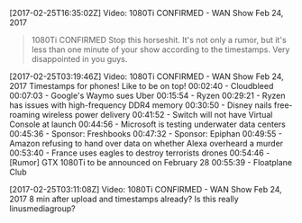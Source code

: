 [2017-02-25T16:35:02Z] Video: 1080Ti CONFIRMED - WAN Show Feb 24, 2017 
>1080Ti CONFIRMED 
Stop this horseshit. It's not only a rumor, but it's less than one minute of your show according to the timestamps. Very disappointed in you guys.

[2017-02-25T03:19:46Z] Video: 1080Ti CONFIRMED - WAN Show Feb 24, 2017 
Timestamps for phones!
Like to be on top!
00:02:40 - Cloudbleed
00:07:03 - Google's Waymo sues Uber
00:15:54 - Ryzen
00:29:21 - Ryzen has issues with high-frequency DDR4 memory
00:30:50 - Disney nails free-roaming wireless power delivery
00:41:52 - Switch will not have Virtual Console at launch
00:44:56 - Microsoft is testing underwater data centers
00:45:36 - Sponsor: Freshbooks
00:47:32 - Sponsor: Epiphan
00:49:55 - Amazon refusing to hand over data on whether Alexa overheard a murder
00:53:40 - France uses eagles to destroy terrorists drones
00:54:46 - [Rumor] GTX 1080Ti to be announced on February 28
00:55:39 - Floatplane Club

[2017-02-25T03:11:08Z] Video: 1080Ti CONFIRMED - WAN Show Feb 24, 2017 
8 min after upload and timestamps already? Is this really linusmediagroup?

